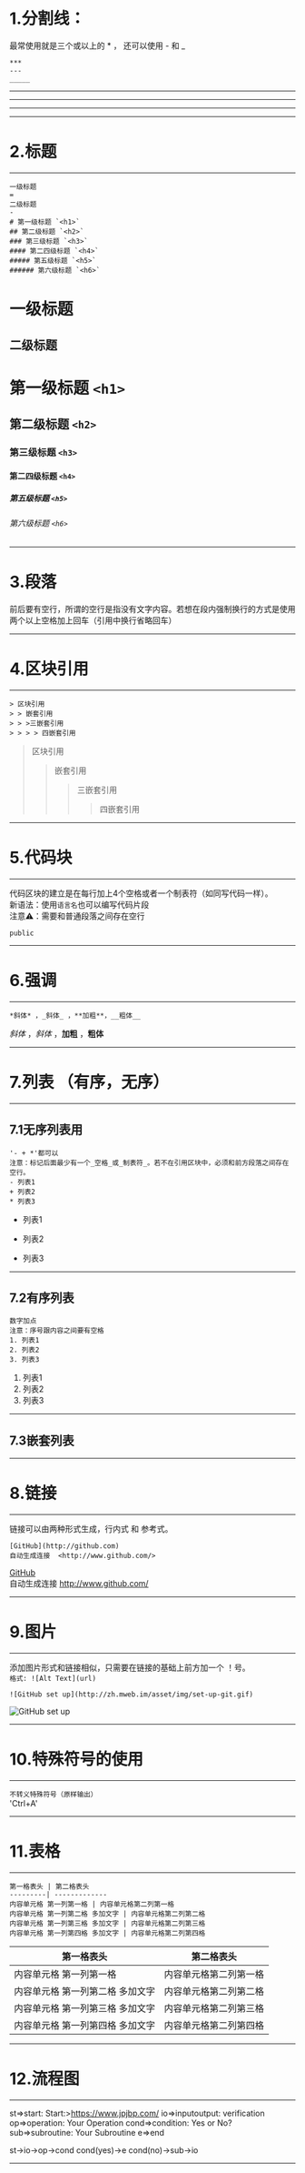 # 1.分割线：  
  最常使用就是三个或以上的 * ， 还可以使用 - 和 _
  
```
***
---
_____ 
```
***
---
_____ 

***
# 2.标题
***
```
一级标题
=
二级标题
-
# 第一级标题 `<h1>` 
## 第二级标题 `<h2>` 
### 第三级标题 `<h3>` 
#### 第二四级标题 `<h4>` 
##### 第五级标题 `<h5>` 
###### 第六级标题 `<h6>` 
```
一级标题
=
二级标题
-
# 第一级标题 `<h1>` 
## 第二级标题 `<h2>` 
### 第三级标题 `<h3>` 
#### 第二四级标题 `<h4>` 
##### 第五级标题 `<h5>` 
###### 第六级标题 `<h6>` 
***
# 3.段落
前后要有空行，所谓的空行是指没有文字内容。若想在段内强制换行的方式是使用两个以上空格加上回车（引用中换行省略回车）
***
# 4.区块引用
***
```
> 区块引用
> > 嵌套引用
> > >三嵌套引用
> > > > 四嵌套引用
```
> 区块引用
> > 嵌套引用
> > >三嵌套引用
> > > > 四嵌套引用
***
# 5.代码块
***
代码区块的建立是在每行加上4个空格或者一个制表符（如同写代码一样）。  
新语法：使用```语言名```也可以编写代码片段  
注意⚠️：需要和普通段落之间存在空行

    public 

***
# 6.强调
***
```
*斜体* ，_斜体_ ，**加粗**，__粗体__
```
*斜体* ，_斜体_ ，**加粗** ，__粗体__
***
# 7.列表 （有序，无序）
***
## 7.1无序列表用 
```
'- + *'都可以
注意：标记后面最少有一个_空格_或_制表符_。若不在引用区块中，必须和前方段落之间存在空行。
- 列表1
+ 列表2
* 列表3
```
- 列表1
+ 列表2
* 列表3
***
## 7.2有序列表
```
数字加点
注意：序号跟内容之间要有空格
1. 列表1  
2. 列表2  
3. 列表3 
```
1. 列表1  
2. 列表2  
3. 列表3  
***
## 7.3嵌套列表
***
# 8.链接
***
链接可以由两种形式生成，行内式 和 参考式。  
```
[GitHub](http://github.com)  
自动生成连接  <http://www.github.com/>
```
[GitHub](http://github.com)  
自动生成连接  <http://www.github.com/>
***
# 9.图片
*** 
添加图片形式和链接相似，只需要在链接的基础上前方加一个 ！号。  
`格式: ![Alt Text](url)`  
```
![GitHub set up](http://zh.mweb.im/asset/img/set-up-git.gif)
```
![GitHub set up](http://zh.mweb.im/asset/img/set-up-git.gif)
***
# 10.特殊符号的使用
***
`不转义特殊符号（原样输出）`    
'Ctrl+A'
***
# 11.表格
***
```
第一格表头 | 第二格表头
---------| -------------
内容单元格 第一列第一格 | 内容单元格第二列第一格
内容单元格 第一列第二格 多加文字 | 内容单元格第二列第二格
内容单元格 第一列第三格 多加文字 | 内容单元格第二列第三格
内容单元格 第一列第四格 多加文字 | 内容单元格第二列第四格
```
第一格表头 | 第二格表头
---------| -------------
内容单元格 第一列第一格 | 内容单元格第二列第一格
内容单元格 第一列第二格 多加文字 | 内容单元格第二列第二格
内容单元格 第一列第三格 多加文字 | 内容单元格第二列第三格
内容单元格 第一列第四格 多加文字 | 内容单元格第二列第四格
***
# 12.流程图
***
st=>start: Start:>https://www.jpjbp.com/
io=>inputoutput: verification
op=>operation: Your Operation
cond=>condition: Yes or No?
sub=>subroutine: Your Subroutine
e=>end

st->io->op->cond
cond(yes)->e
cond(no)->sub->io
***





